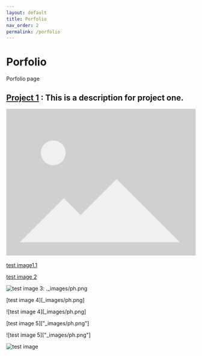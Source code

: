 ```yaml
---
layout: default
title: Porfolio  
nav_order: 2
permalink: /porfolio
---
```


# Porfolio 

Porfolio page 



## [Project 1](https://joebd.github.io/websitedraft) : This is a description for project one. 

![test image](_images/ph.png)

[test image1.1](_images/ph.png)


[test image 2]("_image/ph.png")


[test image 3]: ._images/ph.png


![test image 3]: ._images/ph.png


[test image 4][_images/ph.png]


![test image 4][_images/ph.png]


[test image 5]["_images/ph.png"]


![test image 5]["_images/ph.png"]


![test image](ph.png)









